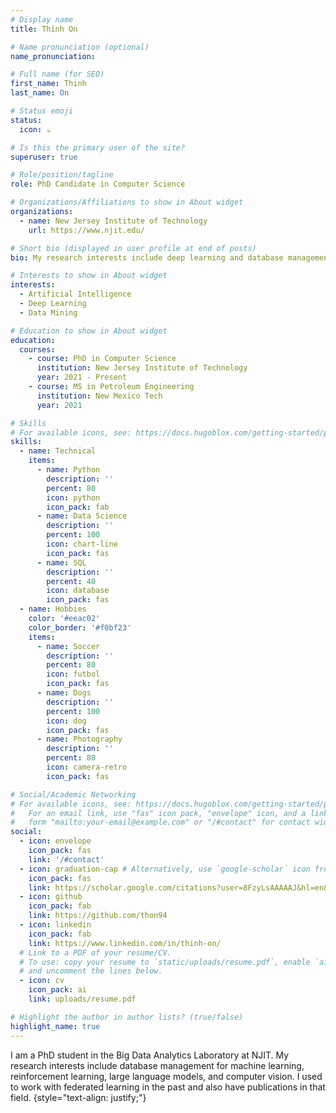 ```yaml
---
# Display name
title: Thinh On

# Name pronunciation (optional)
name_pronunciation:

# Full name (for SEO)
first_name: Thinh
last_name: On

# Status emoji
status:
  icon: ☕️

# Is this the primary user of the site?
superuser: true

# Role/position/tagline
role: PhD Candidate in Computer Science

# Organizations/Affiliations to show in About widget
organizations:
  - name: New Jersey Institute of Technology
    url: https://www.njit.edu/

# Short bio (displayed in user profile at end of posts)
bio: My research interests include deep learning and database management with a focus on large language models, computer vision, and reinforcement learning.

# Interests to show in About widget
interests:
  - Artificial Intelligence
  - Deep Learning
  - Data Mining

# Education to show in About widget
education:
  courses:
    - course: PhD in Computer Science
      institution: New Jersey Institute of Technology
      year: 2021 - Present
    - course: MS in Petroleum Engineering
      institution: New Mexico Tech
      year: 2021

# Skills
# For available icons, see: https://docs.hugoblox.com/getting-started/page-builder/#icons
skills:
  - name: Technical
    items:
      - name: Python
        description: ''
        percent: 80
        icon: python
        icon_pack: fab
      - name: Data Science
        description: ''
        percent: 100
        icon: chart-line
        icon_pack: fas
      - name: SQL
        description: ''
        percent: 40
        icon: database
        icon_pack: fas
  - name: Hobbies
    color: '#eeac02'
    color_border: '#f0bf23'
    items:
      - name: Soccer
        description: ''
        percent: 80
        icon: futbol
        icon_pack: fas
      - name: Dogs
        description: ''
        percent: 100
        icon: dog
        icon_pack: fas
      - name: Photography
        description: ''
        percent: 80
        icon: camera-retro
        icon_pack: fas

# Social/Academic Networking
# For available icons, see: https://docs.hugoblox.com/getting-started/page-builder/#icons
#   For an email link, use "fas" icon pack, "envelope" icon, and a link in the
#   form "mailto:your-email@example.com" or "/#contact" for contact widget.
social:
  - icon: envelope
    icon_pack: fas
    link: '/#contact'
  - icon: graduation-cap # Alternatively, use `google-scholar` icon from `ai` icon pack
    icon_pack: fas
    link: https://scholar.google.com/citations?user=8FzyLsAAAAAJ&hl=en&authuser=1
  - icon: github
    icon_pack: fab
    link: https://github.com/thon94
  - icon: linkedin
    icon_pack: fab
    link: https://www.linkedin.com/in/thinh-on/
  # Link to a PDF of your resume/CV.
  # To use: copy your resume to `static/uploads/resume.pdf`, enable `ai` icons in `params.yaml`,
  # and uncomment the lines below.
  - icon: cv
    icon_pack: ai
    link: uploads/resume.pdf

# Highlight the author in author lists? (true/false)
highlight_name: true
---
```


I am a PhD student in the Big Data Analytics Laboratory at NJIT. My research interests include database management for machine learning, reinforcement learning, large language models, and computer vision. I used to work with federated learning in the past and also have publications in that field.
{style="text-align: justify;"}
